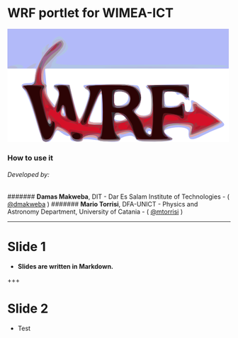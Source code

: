WRF portlet for WIMEA-ICT
===

![](images/wrf-logo.png)

### How to use it

###### Developed by:
####### **Damas Makweba**, DIT - Dar Es Salam Institute of Technologies - ( [@dmakweba](https://github.com/dmakweba) )
####### **Mario Torrisi**, DFA-UNICT - Physics and Astronomy Department, University of Catania - ( [@mtorrisi](https://github.com/mtorrisi) )

---

# Slide 1

- **Slides are written in Markdown.**

+++

# Slide 2

- Test
